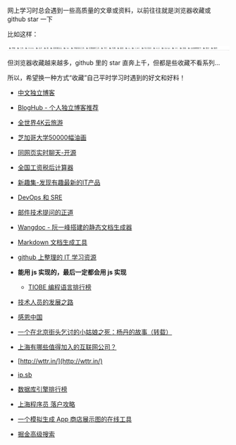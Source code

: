 网上学习时总会遇到一些高质量的文章或资料，以前往往就是浏览器收藏或 github star 一下

比如这样：

![1](images/1.jpg)

但浏览器收藏越来越多，github 里的 star 直奔上千，但都是些收藏不看系列... 

所以，希望换一种方式“收藏”自己平时学习时遇到的好文和好料！


* [中文独立博客](https://feeds.pub/cn-indie)
* [BlogHub - 个人独立博客推荐](https://bloghub.fun/)
* [全世界4K云旅游](https://www.thripy.com/)
* [芝加哥大学50000幅油画](https://www.artic.edu/collection?is_public_domain=1?utm_source=bigezhang.com)
* [同网页实时聊天-开源](https://yiyechat.com)
* [全国工资税后计算器](https://hizdm.cn/)
* [新趣集-发现有趣最新的IT产品](https://xinquji.com/)
* [DevOps 和 SRE](https://blog.alswl.com/2018/09/devops-and-sre/)
* [邮件技术提问的正道](https://www.zhangxinxu.com/wordpress/2015/05/how-to-ask-web-front-question/)
* [Wangdoc - 阮一峰搭建的静态文档生成器](https://github.com/wangdoc/help/blob/master/docs/how-to-create-a-new-repo.md)

* [Markdown 文档生成工具](https://www.cnblogs.com/52fhy/p/10745719.html)

* [github 上整理的 IT 学习资源](https://github.com/jobbole)

* **能用 js 实现的，最后一定都会用 js 实现**
  * [TIOBE 编程语言排行榜](https://www.tiobe.com/tiobe-index/)
* [技术人员的发展之路](https://coolshell.cn/articles/17583.html)
* [感恩中国](http://www.owecn.com/)
* [一个在北京街头乞讨的小姑娘之死：杨丹的故事（转载）](http://www.ruanyifeng.com/blog/2006/11/the_story_of_yang_dan.html)
* [上海有哪些值得加入的互联网公司？](https://www.zhihu.com/question/19596230/answer/152193862)
* [http://wttr.in/](http://wttr.in/)
* [ip.sb](http://ip.sb/)
* [数据库引擎排行榜](https://db-engines.com/en/ranking)
* [上海程序员 落户攻略](https://www.cnblogs.com/TankXiao/p/8203819.html)
* [一个模拟生成 App 商店展示图的在线工具](https://www.storepreviewer.com/)
* [掘金高级搜索](http://zy2071.com/Fun/jueJinSearch.html)
